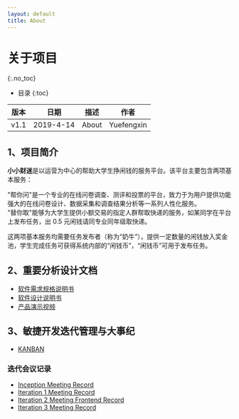 ```yaml
---
layout: default
title: About
---
```


# 关于项目
{:.no_toc}

* 目录
{:toc}

| 版本 |   日期    | 描述 |  作者   |
| :--: | :-------: | :--: | :-----: |
| v1.1 | 2019-4-14 | About | Yuefengxin |

## 1、项目简介
**小小财迷**是以运营为中心的帮助大学生挣闲钱的服务平台。该平台主要包含两项基本服务：

"帮你问"是一个专业的在线问卷调查、测评和投票的平台，致力于为用户提供功能强大的在线问卷设计、数据采集和调查结果分析等一系列人性化服务。  
"替你取"能够为大学生提供小额交易的指定人群帮取快递的服务，如某同学在平台上发布任务，出 0.5 元闲钱请同专业同年级取快递。

这两项基本服务均需要任务发布者（称为“奶牛”），提供一定数量的闲钱放入奖金池，学生完成任务可获得系统内部的“闲钱币”，“闲钱币”可用于发布任务。

## 2、重要分析设计文档
- [软件需求规格说明书 ](1-SRS.md)
- [软件设计说明书](1-SDS.md)
- [产品演示视频](演示视频.mp4)

## 3、敏捷开发迭代管理与大事纪

* [KANBAN](https://github.com/orgs/LittleMiser/projects)

### 迭代会议记录
* [Inception Meeting Record](MeetingRecords/Inception-meeting.md)
* [Iteration 1 Meeting Record](MeetingRecords/Iteration-1-meeting.md)
* [Iteration 2 Meeting Frontend Record](MeetingRecords/Iteration-2-meeting-frontend.md)
* [Iteration 3 Meeting Record](MeetingRecords/Iteration-3-meeting.md)